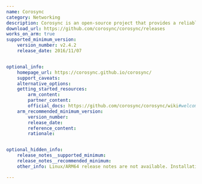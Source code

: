 ```yaml
---
name: Corosync
category: Networking
description: Corosync is an open-source project that provides a reliable group communication system that can be used primarily in high-availability (HA) and clustering environments.
download_url: https://github.com/corosync/corosync/releases
works_on_arm: true
supported_minimum_version:
    version_number: v2.4.2
    release_date: 2016/11/07


optional_info:
    homepage_url: https://corosync.github.io/corosync/
    support_caveats:
    alternative_options:
    getting_started_resources:
        arm_content:
        partner_content:
        official_docs: https://github.com/corosync/corosync/wiki#welcome-to-the-corosync-wiki
    arm_recommended_minimum_version:
        version_number:
        release_date:
        reference_content:
        rationale:


optional_hidden_info:
    release_notes__supported_minimum:
    release_notes__recommended_minimum:
    other_info: Linux/ARM64 release notes are not available. Installation and testing are done via the [tar archive](https://github.com/corosync/corosync/releases/tag/v2.4.2).

---
```


